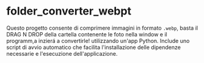 # folder_converter_webpt
Questo progetto consente di comprimere immagini in formato `.webp`, basta il DRAG N DROP della cartella contenente le foto nella window e il programm,a inzierá a convertirle!  utilizzando un'app Python. Include uno script di avvio automatico che facilita l'installazione delle dipendenze necessarie e l'esecuzione dell'applicazione.
